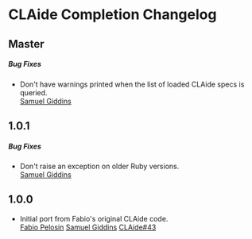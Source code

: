 # CLAide Completion Changelog

## Master

##### Bug Fixes

* Don't have warnings printed when the list of loaded CLAide specs is queried.  
  [Samuel Giddins](https://github.com/segiddins)


## 1.0.1

##### Bug Fixes

* Don't raise an exception on older Ruby versions.  
  [Samuel Giddins](https://github.com/segiddins)


## 1.0.0

* Initial port from Fabio's original CLAide code.  
  [Fabio Pelosin](https://github.com/fabiopelosin)
  [Samuel Giddins](https://github.com/segiddins)
  [CLAide#43](https://github.com/CocoaPods/CLAide/issues/43)
